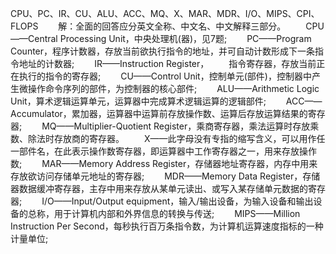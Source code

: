 CPU、PC、IR、CU、ALU、ACC、MQ、X、MAR、MDR、I/O、MIPS、CPI、FLOPS 
　　解：全面的回答应分英文全称、中文名、中文解释三部分。 
　　CPU——Central Processing Unit，中央处理机(器)，见7题; 
　　PC——Program Counter，程序计数器，存放当前欲执行指令的地址，并可自动计数形成下一条指令地址的计数器; 
　　IR——Instruction Register， 
　　指令寄存器，存放当前正在执行的指令的寄存器; 
　　CU——Control Unit，控制单元(部件)，控制器中产生微操作命令序列的部件，为控制器的核心部件; 
　　ALU——Arithmetic Logic Unit，算术逻辑运算单元，运算器中完成算术逻辑运算的逻辑部件; 
　　ACC——Accumulator，累加器，运算器中运算前存放操作数、运算后存放运算结果的寄存器; 
　　MQ——Multiplier-Quotient Register，乘商寄存器，乘法运算时存放乘数、除法时存放商的寄存器。 
　　X——此字母没有专指的缩写含义，可以用作任一部件名，在此表示操作数寄存器，即运算器中工作寄存器之一，用来存放操作数; 
　　MAR——Memory Address Register，存储器地址寄存器，内存中用来存放欲访问存储单元地址的寄存器; 
　　MDR——Memory Data Register，存储器数据缓冲寄存器，主存中用来存放从某单元读出、或写入某存储单元数据的寄存器; 
　　I/O——Input/Output equipment，输入/输出设备，为输入设备和输出设备的总称，用于计算机内部和外界信息的转换与传送; 
　　MIPS——Million Instruction Per Second，每秒执行百万条指令数，为计算机运算速度指标的一种计量单位;